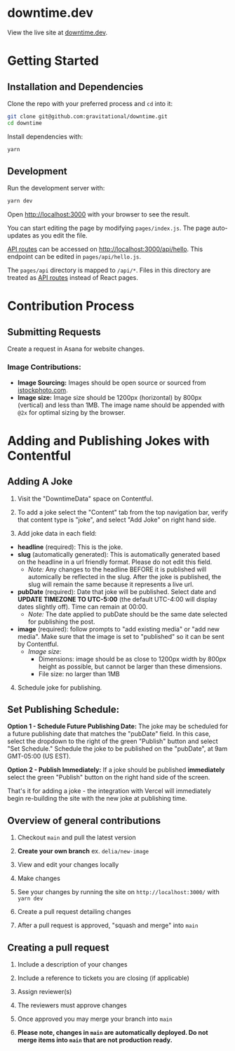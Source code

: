 # downtime.dev

View the live site at [downtime.dev](https://www.downtime.dev/).

# Getting Started
## Installation and Dependencies

Clone the repo with your preferred process and `cd` into it:

```bash
git clone git@github.com:gravitational/downtime.git
cd downtime
```

Install dependencies with:

```bash
yarn
```

## Development

Run the development server with:

```bash
yarn dev
```

Open [http://localhost:3000](http://localhost:3000) with your browser to see the result.

You can start editing the page by modifying `pages/index.js`. The page auto-updates as you edit the file.

[API routes](https://nextjs.org/docs/api-routes/introduction) can be accessed on [http://localhost:3000/api/hello](http://localhost:3000/api/hello). This endpoint can be edited in `pages/api/hello.js`.

The `pages/api` directory is mapped to `/api/*`. Files in this directory are treated as [API routes](https://nextjs.org/docs/api-routes/introduction) instead of React pages.

# Contribution Process
## Submitting Requests
Create a request in Asana for website changes.

### Image Contributions:
- **Image Sourcing:** Images should be open source or sourced from [istockphoto.com](https://www.istockphoto.com/).
- **Image size:** Image size should be 1200px (horizontal) by 800px (vertical) and less than 1MB. The image name should be appended with `@2x` for optimal sizing by the browser.

# Adding and Publishing Jokes with Contentful

## Adding A Joke

1. Visit the "DowntimeData" space on Contentful.

2. To add a joke select the "Content" tab from the top navigation bar, verify that content type is "joke", and select "Add Joke" on right hand side.

3. Add joke data in each field:

- **headline** (required): This is the joke.
- **slug** (automatically generated): This is automatically generated based on the headline in a url friendly format. Please do not edit this field.
  - _Note:_ Any changes to the headline BEFORE it is published will automically be reflected in the slug. After the joke is published, the slug will remain the same because it represents a live url.
- **pubDate** (required): Date that joke will be published. Select date and **UPDATE TIMEZONE TO UTC-5:00** (the default UTC-4:00 will display dates slightly off). Time can remain at 00:00.
  - _Note:_ The date applied to pubDate should be the same date selected for publishing the post.
- **image** (required): follow prompts to "add existing media" or "add new media". Make sure that the image is set to "published" so it can be sent by Contentful.
  - _Image size_: 
    - Dimensions: image should be as close to 1200px width by 800px height as possible, but cannot be larger than these dimensions.
    - File size: no larger than 1MB

4. Schedule joke for publishing.

## Set Publishing Schedule:

**Option 1 - Schedule Future Publishing Date:** The joke may be scheduled for a future publishing date that matches the "pubDate" field. In this case, select the dropdown to the right of the green "Publish" button and select "Set Schedule." Schedule the joke to be published on the "pubDate", at 9am GMT-05:00 (US EST).

**Option 2 - Publish Immediately:** If a joke should be published **immediately** select the green "Publish" button on the right hand side of the screen.

That's it for adding a joke - the integration with Vercel will immediately begin re-building the site with the new joke at publishing time.

## Overview of general contributions

1. Checkout `main` and pull the latest version

2. **Create your own branch** ex. `delia/new-image`

3. View and edit your changes locally

4. Make changes

5. See your changes by running the site on `http://localhost:3000/` with `yarn dev`

6. Create a pull request detailing changes

7. After a pull request is approved, "squash and merge" into `main`
## Creating a pull request

1. Include a description of your changes

2. Include a reference to tickets you are closing (if applicable)

3. Assign reviewer(s)

4. The reviewers must approve changes

5. Once approved you may merge your branch into `main`

6. **Please note, changes in `main` are automatically deployed. Do not merge items into `main` that are not production ready.**
